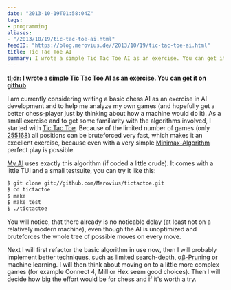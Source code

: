 ```yaml
---
date: "2013-10-19T01:58:04Z"
tags:
- programming
aliases:
- "/2013/10/19/tic-tac-toe-ai.html"
feedID: "https://blog.merovius.de//2013/10/19/tic-tac-toe-ai.html"
title: Tic Tac Toe AI
summary: I wrote a simple Tic Tac Toe AI as an exercise. You can get it on github.
---
```


**tl;dr: I wrote a simple Tic Tac Toe AI as an exercise. You can get it on
[github](https://github.com/Merovius/tictactoe)**

I am currently considering writing a basic chess AI as an exercise in AI
development and to help me analyze my own games (and hopefully get a better
chess-player just by thinking about how a machine would do it). As a small
exercise and to get some familiarity with the algorithms involved, I started
with [Tic Tac Toe](https://en.wikipedia.org/wiki/Tic_tac_toe). Because of the
limited number of games (only [255168](http://www.se16.info/hgb/tictactoe.htm))
all positions can be bruteforced very fast, which makes it an excellent
exercise, because even with a very simple
[Minimax-Algorithm](https://en.wikipedia.org/wiki/Minimax#Minimax_algorithm_with_alternate_moves)
perfect play is possible.

[My AI](https://github.com/Merovius/tictactoe) uses exactly this algorithm (if
coded a little crude). It comes with a little TUI and a small testsuite, you
can try it like this:

```sh
$ git clone git://github.com/Merovius/tictactoe.git
$ cd tictactoe
$ make
$ make test
$ ./tictactoe
```

You will notice, that there already is no noticable delay (at least not on a
relatively modern machine), even though the AI is unoptimized and bruteforces
the whole tree of possible moves on every move.

Next I will first refactor the basic algorithm in use now, then I will probably
implement better techniques, such as limited search-depth,
[αβ-Pruning](https://en.wikipedia.org/wiki/Alpha-beta_pruning) or machine
learning. I will then think about moving on to a little more complex games (for
example Connect 4, Mill or Hex seem good choices). Then I will decide how big
the effort would be for chess and if it's worth a try.
